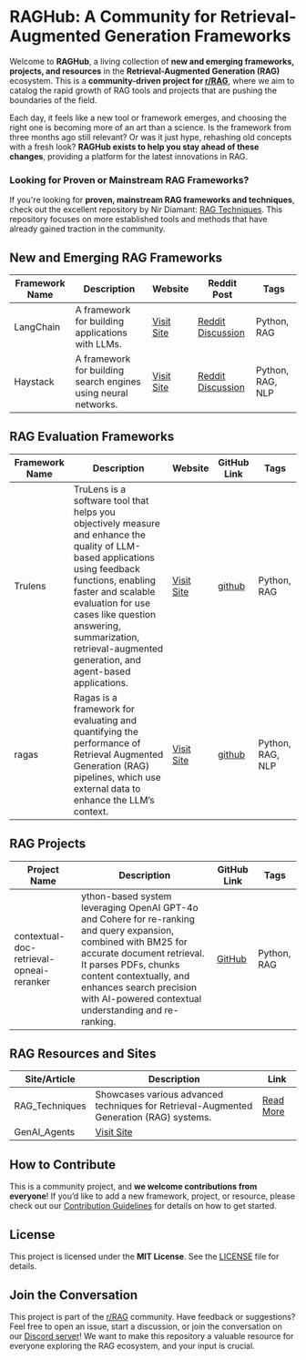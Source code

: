 # RAGHub: A Community for Retrieval-Augmented Generation Frameworks

Welcome to **RAGHub**, a living collection of **new and emerging frameworks, projects, and resources** in the **Retrieval-Augmented Generation (RAG)** ecosystem. This is a **community-driven project for [r/RAG](https://www.reddit.com/r/Rag/)**, where we aim to catalog the rapid growth of RAG tools and projects that are pushing the boundaries of the field.

Each day, it feels like a new tool or framework emerges, and choosing the right one is becoming more of an art than a science. Is the framework from three months ago still relevant? Or was it just hype, rehashing old concepts with a fresh look? **RAGHub exists to help you stay ahead of these changes**, providing a platform for the latest innovations in RAG.

### Looking for Proven or Mainstream RAG Frameworks?

If you're looking for **proven, mainstream RAG frameworks and techniques**, check out the excellent repository by Nir Diamant: [RAG Techniques](https://github.com/NirDiamant/RAG_Techniques). This repository focuses on more established tools and methods that have already gained traction in the community.

## New and Emerging RAG Frameworks

| Framework Name | Description | Website | Reddit Post | Tags |
|----------------|-------------|---------|-------------|------|
| LangChain      | A framework for building applications with LLMs. | [Visit Site](https://langchain.com) | [Reddit Discussion](https://www.reddit.com/r/RAG/comments/example_langchain) | Python, RAG |
| Haystack       | A framework for building search engines using neural networks. | [Visit Site](https://haystack.deepset.ai) | [Reddit Discussion](https://www.reddit.com/r/RAG/comments/example_haystack) | Python, RAG, NLP |

## RAG Evaluation Frameworks

| Framework Name | Description | Website | GitHub Link  | Tags |
|----------------|-------------|---------|-------------|------|
| Trulens      | TruLens is a software tool that helps you objectively measure and enhance the quality of LLM-based applications using feedback functions, enabling faster and scalable evaluation for use cases like question answering, summarization, retrieval-augmented generation, and agent-based applications. | [Visit Site](https://www.trulens.org/) | [github](https://github.com/truera/trulens) | Python, RAG |
| ragas       | Ragas is a framework for evaluating and quantifying the performance of Retrieval Augmented Generation (RAG) pipelines, which use external data to enhance the LLM’s context.| [Visit Site](https://docs.ragas.io/en/stable/) | [github](https://github.com/explodinggradients/ragas) | Python, RAG, NLP |

## RAG Projects

| Project Name | Description | GitHub Link | Tags |
|--------------|-------------|-------------|------|
| contextual-doc-retrieval-opneai-reranker | ython-based system leveraging OpenAI GPT-4o and Cohere for re-ranking and query expansion, combined with BM25 for accurate document retrieval. It parses PDFs, chunks content contextually, and enhances search precision with AI-powered contextual understanding and re-ranking. | [GitHub](https://github.com/lesteroliver911/contextual-doc-retrieval-opneai-reranker) | Python, RAG |

## RAG Resources and Sites

| Site/Article | Description | Link |
|--------------|-------------|------|
| RAG_Techniques | Showcases various advanced techniques for Retrieval-Augmented Generation (RAG) systems. | [Read More](https://github.com/NirDiamant/RAG_Techniques) |
| GenAI_Agents | [Visit Site](https://github.com/NirDiamant/GenAI_Agents) |

## How to Contribute

This is a community project, and **we welcome contributions from everyone**! If you’d like to add a new framework, project, or resource, please check out our [Contribution Guidelines](CONTRIBUTING.md) for details on how to get started.

## License

This project is licensed under the **MIT License**. See the [LICENSE](LICENSE) file for details.

## Join the Conversation

This project is part of the [r/RAG](https://www.reddit.com/r/Rag/) community. Have feedback or suggestions? Feel free to open an issue, start a discussion, or join the conversation on our [Discord server](https://discord.gg/nn92wC5QmN)! We want to make this repository a valuable resource for everyone exploring the RAG ecosystem, and your input is crucial.
